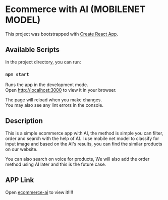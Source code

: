 # Ecommerce with AI (MOBILENET MODEL)

This project was bootstrapped with [Create React App](https://github.com/facebook/create-react-app).

## Available Scripts

In the project directory, you can run:

### `npm start`

Runs the app in the development mode.\
Open [http://localhost:3000](http://localhost:3000) to view it in your browser.

The page will reload when you make changes.\
You may also see any lint errors in the console.

## Description

This is a simple ecommerce app with AI, the method is simple you can filter, order and search with the help of AI. I use mobile net model to classify for input image and based on the AI's results, you can find the similar products on our website.

You can also search on voice for products, We will also add the order method using AI later and this is the future case.

## APP Link

Open [ecommerce-ai](https://ecommerce-ai.vercel.app/) to view it!!!!
